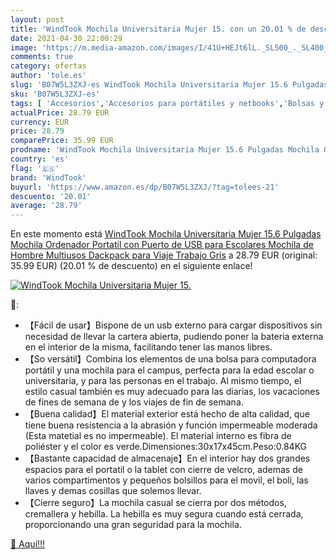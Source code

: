 ```yaml
---
layout: post
title: 'WindTook Mochila Universitaria Mujer 15. con un 20.01 % de descuento'
date: 2021-04-30 22:00:29
image: 'https://m.media-amazon.com/images/I/41U+HEJt6lL._SL500_._SL400_.jpg'
comments: true
category: ofertas
author: 'tole.es'
slug: 'B07W5L3ZXJ-es WindTook Mochila Universitaria Mujer 15.6 Pulgadas Mochila...'
sku: 'B07W5L3ZXJ-es'
tags: [ 'Accesorios','Accesorios para portátiles y netbooks','Bolsas y fundas para portátiles y netbooks','Informática','Mochilas para portátiles y netbooks','mochila','windtook', ]
actualPrice: 28.79 EUR
currency: EUR
price: 28.79
comparePrice: 35.99 EUR
prodname: 'WindTook Mochila Universitaria Mujer 15.6 Pulgadas Mochila Ordenador Portatil con Puerto de USB para Escolares Mochila de Hombre Multiusos Dackpack para Viaje Trabajo Gris'
country: 'es'
flag: '🇪🇸'
brand: 'WindTook'
buyurl: 'https://www.amazon.es/dp/B07W5L3ZXJ/?tag=tolees-21'
descuento: '20.01'
average: '28.79'
---
```


En este momento está [WindTook Mochila Universitaria Mujer 15.6 Pulgadas Mochila Ordenador Portatil con Puerto de USB para Escolares Mochila de Hombre Multiusos Dackpack para Viaje Trabajo Gris](https://www.amazon.es/dp/B07W5L3ZXJ/?tag=tolees-21) a 28.79 EUR (original: 35.99 EUR) (20.01 %  de descuento) en el siguiente enlace!

[![WindTook Mochila Universitaria Mujer 15.](https://m.media-amazon.com/images/I/41U+HEJt6lL._SL500_._SL400_.jpg)](https://www.amazon.es/dp/B07W5L3ZXJ/?tag=tolees-21)

🔎:

- 【Fácil de usar】Bispone de un usb externo para cargar dispositivos sin necesidad de llevar la cartera abierta, pudiendo poner la bateria externa en el interior de la misma, facilitando tener las manos libres.
- 【So versátil】Combina los elementos de una bolsa para computadora portátil y una mochila para el campus, perfecta para la edad escolar o universitaria, y para las personas en el trabajo. Al mismo tiempo, el estilo casual también es muy adecuado para las diarias, los vacaciones de fines de semana de y los viajes de fin de semana.
- 【Buena calidad】El material exterior está hecho de alta calidad, que tiene buena resistencia a la abrasión y función impermeable moderada (Esta matetial es no impermeable). El material interno es fibra de poliéster y el color es verde.Dimensiones:30x17x45cm.Peso:0.84KG
- 【Bastante capacidad de almacenaje】En el interior hay dos grandes espacios para el portatil o la tablet con cierre de velcro, ademas de varios compartimentos y pequeños bolsillos para el movil, el boli, las llaves y demas cosillas que solemos llevar.
- 【Cierre seguro】La mochila casual se cierra por dos métodos, cremallera y hebilla. La hebilla es muy segura cuando está cerrada, proporcionando una gran seguridad para la mochila.

[🛒 Aquí!!!](https://www.amazon.es/dp/B07W5L3ZXJ/?tag=tolees-21)
